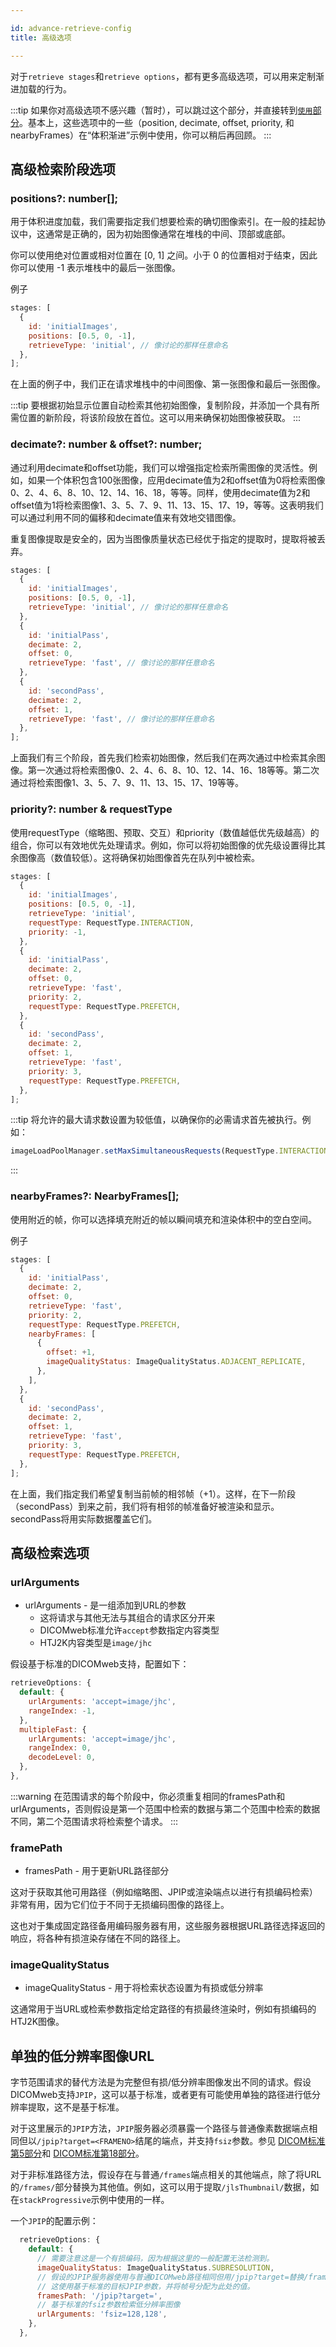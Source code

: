 ```yaml
---

id: advance-retrieve-config
title: 高级选项

---
```


对于`retrieve stages`和`retrieve options`，都有更多高级选项，可以用来定制渐进加载的行为。

:::tip
如果你对高级选项不感兴趣（暂时），可以跳过这个部分，并直接转到[`使用`部分](./usage)。基本上，这些选项中的一些（position, decimate, offset, priority, 和 nearbyFrames）在“体积渐进”示例中使用，你可以稍后再回顾。
:::

## 高级检索阶段选项

### positions?: number[];

用于体积进度加载，我们需要指定我们想要检索的确切图像索引。在一般的挂起协议中，这通常是正确的，因为初始图像通常在堆栈的中间、顶部或底部。

你可以使用绝对位置或相对位置在 [0, 1] 之间。小于 0 的位置相对于结束，因此你可以使用 -1 表示堆栈中的最后一张图像。

例子

```js
stages: [
  {
    id: 'initialImages',
    positions: [0.5, 0, -1],
    retrieveType: 'initial', // 像讨论的那样任意命名
  },
];
```

在上面的例子中，我们正在请求堆栈中的中间图像、第一张图像和最后一张图像。

:::tip
要根据初始显示位置自动检索其他初始图像，复制阶段，并添加一个具有所需位置的新阶段，将该阶段放在首位。这可以用来确保初始图像被获取。
:::

### decimate?: number & offset?: number;

通过利用decimate和offset功能，我们可以增强指定检索所需图像的灵活性。例如，如果一个体积包含100张图像，应用decimate值为2和offset值为0将检索图像0、2、4、6、8、10、12、14、16、18，等等。同样，使用decimate值为2和offset值为1将检索图像1、3、5、7、9、11、13、15、17、19，等等。这表明我们可以通过利用不同的偏移和decimate值来有效地交错图像。

重复图像提取是安全的，因为当图像质量状态已经优于指定的提取时，提取将被丢弃。

```js
stages: [
  {
    id: 'initialImages',
    positions: [0.5, 0, -1],
    retrieveType: 'initial', // 像讨论的那样任意命名
  },
  {
    id: 'initialPass',
    decimate: 2,
    offset: 0,
    retrieveType: 'fast', // 像讨论的那样任意命名
  },
  {
    id: 'secondPass',
    decimate: 2,
    offset: 1,
    retrieveType: 'fast', // 像讨论的那样任意命名
  },
];
```

上面我们有三个阶段，首先我们检索初始图像，然后我们在两次通过中检索其余图像。第一次通过将检索图像0、2、4、6、8、10、12、14、16、18等等。第二次通过将检索图像1、3、5、7、9、11、13、15、17、19等等。

### priority?: number & requestType

使用requestType（缩略图、预取、交互）和priority（数值越低优先级越高）的组合，你可以有效地优先处理请求。例如，你可以将初始图像的优先级设置得比其余图像高（数值较低）。这将确保初始图像首先在队列中被检索。

```js
stages: [
  {
    id: 'initialImages',
    positions: [0.5, 0, -1],
    retrieveType: 'initial',
    requestType: RequestType.INTERACTION,
    priority: -1,
  },
  {
    id: 'initialPass',
    decimate: 2,
    offset: 0,
    retrieveType: 'fast',
    priority: 2,
    requestType: RequestType.PREFETCH,
  },
  {
    id: 'secondPass',
    decimate: 2,
    offset: 1,
    retrieveType: 'fast',
    priority: 3,
    requestType: RequestType.PREFETCH,
  },
];
```

:::tip
将允许的最大请求数设置为较低值，以确保你的必需请求首先被执行。例如：

```javascript
imageLoadPoolManager.setMaxSimultaneousRequests(RequestType.INTERACTION, 6);
```

:::

### nearbyFrames?: NearbyFrames[];

使用附近的帧，你可以选择填充附近的帧以瞬间填充和渲染体积中的空白空间。

例子

```js
stages: [
  {
    id: 'initialPass',
    decimate: 2,
    offset: 0,
    retrieveType: 'fast',
    priority: 2,
    requestType: RequestType.PREFETCH,
    nearbyFrames: [
      {
        offset: +1,
        imageQualityStatus: ImageQualityStatus.ADJACENT_REPLICATE,
      },
    ],
  },
  {
    id: 'secondPass',
    decimate: 2,
    offset: 1,
    retrieveType: 'fast',
    priority: 3,
    requestType: RequestType.PREFETCH,
  },
];
```

在上面，我们指定我们希望复制当前帧的相邻帧（+1）。这样，在下一阶段（secondPass）到来之前，我们将有相邻的帧准备好被渲染和显示。secondPass将用实际数据覆盖它们。

## 高级检索选项

### urlArguments

- urlArguments - 是一组添加到URL的参数
  - 这将请求与其他无法与其组合的请求区分开来
  - DICOMweb标准允许`accept`参数指定内容类型
  - HTJ2K内容类型是`image/jhc`

假设基于标准的DICOMweb支持，配置如下：

```js
retrieveOptions: {
  default: {
    urlArguments: 'accept=image/jhc',
    rangeIndex: -1,
  },
  multipleFast: {
    urlArguments: 'accept=image/jhc',
    rangeIndex: 0,
    decodeLevel: 0,
  },
},
```

:::warning
在范围请求的每个阶段中，你必须重复相同的framesPath和urlArguments，否则假设是第一个范围中检索的数据与第二个范围中检索的数据不同，第二个范围请求将检索整个请求。
:::

### framePath

- framesPath - 用于更新URL路径部分

这对于获取其他可用路径（例如缩略图、JPIP或渲染端点以进行有损编码检索）非常有用，因为它们位于不同于无损编码图像的路径上。

这也对于集成固定路径备用编码服务器有用，这些服务器根据URL路径选择返回的响应，将各种有损渲染存储在不同的路径上。

### imageQualityStatus

- imageQualityStatus - 用于将检索状态设置为有损或低分辨率

这通常用于当URL或检索参数指定给定路径的有损最终渲染时，例如有损编码的HTJ2K图像。

## 单独的低分辨率图像URL

字节范围请求的替代方法是为完整但有损/低分辨率图像发出不同的请求。假设DICOMweb支持`JPIP`，这可以基于标准，或者更有可能使用单独的路径进行低分辨率提取，这不是基于标准。

对于这里展示的`JPIP`方法，`JPIP`服务器必须暴露一个路径与普通像素数据端点相同但以`/jpip?target=<FRAMENO>`结尾的端点，并支持`fsiz`参数。参见
[DICOM标准第5部分](https://dicom.nema.org/medical/dicom/current/output/html/part05.html#sect_8.4.1)和
[DICOM标准第18部分](https://dicom.nema.org/medical/dicom/current/output/html/part18.html#sect_8.3.3.1)。

对于非标准路径方法，假设存在与普通`/frames`端点相关的其他端点，除了将URL的`/frames/`部分替换为其他值。例如，这可以用于提取`/jlsThumbnail/`数据，如在`stackProgressive`示例中使用的一样。

一个`JPIP`的配置示例：

```js
  retrieveOptions: {
    default: {
      // 需要注意这是一个有损编码，因为根据这里的一般配置无法检测到。
      imageQualityStatus: ImageQualityStatus.SUBRESOLUTION,
      // 假设的JPIP服务器使用与普通DICOMweb路径相同但用/jpip?target=替换/frames路径
      // 这使用基于标准的目标JPIP参数，并将帧号分配为此处的值。
      framesPath: '/jpip?target=',
      // 基于标准的fsiz参数检索低分辨率图像
      urlArguments: 'fsiz=128,128',
    },
  },
```